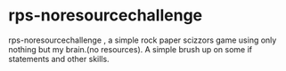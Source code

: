 # rps-noresourcechallenge



rps-noresourcechallenge , a simple rock paper scizzors game using only nothing but my brain.(no resources). A simple brush up on some if statements and other skills.